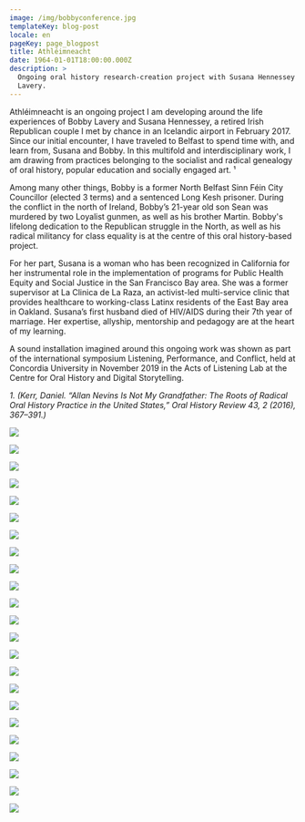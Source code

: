 ```yaml
---
image: /img/bobbyconference.jpg
templateKey: blog-post
locale: en
pageKey: page_blogpost
title: Athléimneacht
date: 1964-01-01T18:00:00.000Z
description: >
  Ongoing oral history research-creation project with Susana Hennessey and Bobby
  Lavery.
---
```

Athléimneacht is an ongoing project I am developing around the life experiences of Bobby Lavery and Susana Hennessey, a retired Irish Republican couple I met by chance in an Icelandic airport in February 2017. Since our initial encounter, I have traveled to Belfast to spend time with, and learn from, Susana and Bobby. In this multifold and interdisciplinary work, I am drawing from practices belonging to the socialist and radical genealogy of oral history, popular education and socially engaged art. ¹ 

Among many other things, Bobby is a former North Belfast Sinn Féin City Councillor (elected 3 terms) and a sentenced Long Kesh prisoner. During the conflict in the north of Ireland, Bobby’s 21-year old son Sean was murdered by two Loyalist gunmen, as well as his brother Martin. Bobby's lifelong dedication to the Republican struggle in the North, as well as his radical militancy for class equality is at the centre of this oral history-based project.

For her part, Susana is a woman who has been recognized in California for her instrumental role in the implementation of programs for Public Health Equity and Social Justice in the San Francisco Bay area. She was a former supervisor at La Clinica de La Raza, an activist-led multi-service clinic that provides healthcare to working-class Latinx residents of the East Bay area in Oakland. Susana’s first husband died of HIV/AIDS during their 7th year of marriage. Her expertise, allyship, mentorship and pedagogy are at the heart of my learning.

A sound installation imagined around this ongoing work was shown as part of the international symposium Listening, Performance, and Conflict, held at Concordia University in November 2019 in the Acts of Listening Lab at the Centre for Oral History and Digital Storytelling.

_1. (Kerr, Daniel. “Allan Nevins Is Not My Grandfather: The Roots of Radical Oral History Practice in the United States,” Oral History Review 43, 2 (2016), 367–391.)_

![](/img/20180403_222323.jpg)

![](/img/p1140695.jpg)

![](/img/screen-shot-2019-09-18-at-12.14.10-pm.jpeg)

![](/img/screen-shot-2019-09-18-at-11.30.56-am.jpeg)

![](/img/hblocks.jpg)

![](/img/screen-shot-2018-01-30-at-5.27.40-pm.jpeg)

![](/img/crop.jpeg)

![](/img/screen-shot-2019-09-18-at-12.16.55-pm.jpeg)

![](/img/p1190706-copy.jpg)

![](/img/p1190753.jpg)

![](/img/p1190773.jpg)

![](/img/p1190860.jpg)

![](/img/p1190844.jpg)

![](/img/p1190832.jpg)

![](/img/p1190819-copy.jpg)

![](/img/p1190757.jpg)

![](/img/p1190768.jpg)

![](/img/p1190868-copy.jpg)

![](/img/p1190889.jpg)

![](/img/p1190903.jpg)

![](/img/p1190880.jpg)

![](/img/p1190897-copy.jpg)

![](/img/p1190835.jpg)
